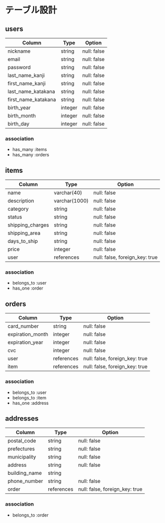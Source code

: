 # テーブル設計

## users

| Column              | Type    | Option      |
| ------------------- | ------- | ----------- |
| nickname            | string  | null: false |
| email               | string  | null: false |
| password            | string  | null: false |
| last_name_kanji     | string  | null: false |
| first_name_kanji    | string  | null: false |
| last_name_katakana  | string  | null: false |
| first_name_katakana | string  | null: false |
| birth_year          | integer | null: false |
| birth_month         | integer | null: false |
| birth_day           | integer | null: false |

### association

- has_many :items
- has_many :orders

## items

| Column           | Type          | Option                         |
| ---------------- | ------------- | ------------------------------ |
| name             | varchar(40)   | null: false                    |
| description      | varchar(1000) | null: false                    |
| category         | string        | null: false                    |
| status           | string        | null: false                    |
| shipping_charges | string        | null: false                    |
| shipping_area    | string        | null: false                    |
| days_to_ship     | string        | null: false                    |
| price            | integer       | null: false                    |
| user             | references    | null: false, foreign_key: true |

### association

- belongs_to :user
- has_one :order

## orders

| Column           | Type       | Option                         |
| ---------------- | ---------- | ------------------------------ |
| card_number      | string     | null: false                    |
| expiration_month | integer    | null: false                    |
| expiration_year  | integer    | null: false                    |
| cvc              | integer    | null: false                    |
| user             | references | null: false, foreign_key: true |
| item             | references | null: false, foreign_key: true |

### association

- belongs_to :user
- belongs_to :item
- has_one :address

## addresses

| Column        | Type       | Option                         |
| ------------- | ---------- | ------------------------------ |
| postal_code   | string     | null: false                    |
| prefectures   | string     | null: false                    |
| municipality  | string     | null: false                    |
| address       | string     | null: false                    |
| building_name | string     |                                |
| phone_number  | string     | null: false                    |
| order         | references | null: false, foreign_key: true |

### association

- belongs_to :order
